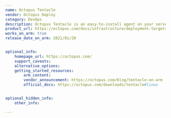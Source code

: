 ```yaml
---
name: Octopus Tentacle
vendor: Octopus Deploy
category: DevOps
description: Octopus Tentacle is an easy-to-install agent on your servers that takes care of deploying and updating applications from Octopus Deploy. It ensures smooth installations and keeps you updated on the deployment progress.
product_url: https://octopus.com/docs/infrastructure/deployment-targets/tentacle
works_on_arm: true
release_date_on_arm: 2021/01/20


optional_info:
    homepage_url: https://octopus.com/ 
    support_caveats:
    alternative_options:
    getting_started_resources:
        arm_content:
        vendor_announcement: https://octopus.com/blog/tentacle-on-arm
        official_docs: https://octopus.com/downloads/tentacle#linux


optional_hidden_info:
    other_info:

---
```


